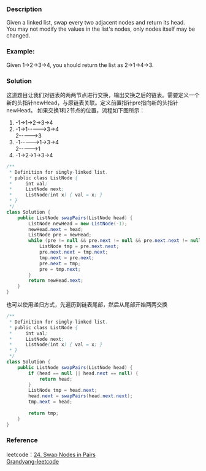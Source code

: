 ### Description
Given a linked list, swap every two adjacent nodes and return its head.  
You may not modify the values in the list's nodes, only nodes itself may be changed.  
### Example:
Given 1->2->3->4, you should return the list as 2->1->4->3.  
### Solution
这道题目让我们对链表的两两节点进行交换，输出交换之后的链表。需要定义一个新的头指针newHead，与原链表关联。定义前置指针pre指向新的头指针newHead。
如果交换1和2节点的位置，流程如下图所示：  
1. -1->1->2->3->4  
2. -1->1----->3->4  
       2----->3  
3. -1----->1->3->4  
    2----->1  
4. -1->2->1->3->4  

``` Java
/**
 * Definition for singly-linked list.
 * public class ListNode {
 *     int val;
 *     ListNode next;
 *     ListNode(int x) { val = x; }
 * }
 */
class Solution {
    public ListNode swapPairs(ListNode head) {
        ListNode newHead = new ListNode(-1);
        newHead.next = head;
        ListNode pre = newHead;
        while (pre != null && pre.next != null && pre.next.next != null) {
            ListNode tmp = pre.next.next;
            pre.next.next = tmp.next;
            tmp.next = pre.next;
            pre.next = tmp;
            pre = tmp.next;  
        }
        return newHead.next;
    }
}
```
也可以使用递归方式，先遍历到链表尾部，然后从尾部开始两两交换
``` Java
/**
 * Definition for singly-linked list.
 * public class ListNode {
 *     int val;
 *     ListNode next;
 *     ListNode(int x) { val = x; }
 * }
 */
class Solution {
    public ListNode swapPairs(ListNode head) {
        if (head == null || head.next == null) {
            return head;
        }
        ListNode tmp = head.next;
        head.next = swapPairs(head.next.next);
        tmp.next = head;
        
        return tmp;
    }
}
```
### Reference
leetcode：[24. Swap Nodes in Pairs](https://leetcode.com/problems/swap-nodes-in-pairs/)  
[Grandyang-leetcode](https://www.cnblogs.com/grandyang/p/4441680.html)
